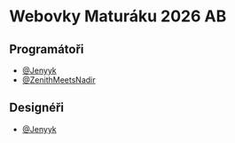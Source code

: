 # Webovky Maturáku 2026 AB

## Programátoři
- [@Jenyyk](https://github.com/Jenyyk)
- [@ZenithMeetsNadir](https://github.com/ZenithMeetsNadir)
## Designéři
- [@Jenyyk](https://github.com/Jenyyk)
